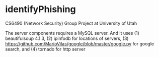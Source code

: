 identifyPhishing
================

CS6490 (Network Security) Group Project at University of Utah

The server components requires a MySQL server. And it uses (1) beautifulsoup 4.1.3, (2) ipinfodb for locations of servers, (3) https://github.com/MarioVilas/google/blob/master/google.py for google search, and (4) tornado for http server
